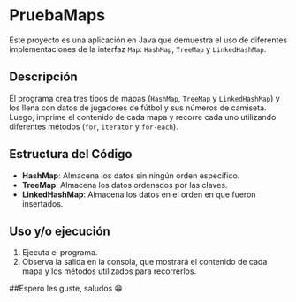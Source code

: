 # PruebaMaps

Este proyecto es una aplicación en Java que demuestra el uso de diferentes implementaciones de la interfaz `Map`: `HashMap`, `TreeMap` y `LinkedHashMap`.

## Descripción

El programa crea tres tipos de mapas (`HashMap`, `TreeMap` y `LinkedHashMap`) y los llena con datos de jugadores de fútbol y sus números de camiseta. Luego, imprime el contenido de cada mapa y recorre cada uno utilizando diferentes métodos (`for`, `iterator` y `for-each`).

## Estructura del Código

- **HashMap**: Almacena los datos sin ningún orden específico.
- **TreeMap**: Almacena los datos ordenados por las claves.
- **LinkedHashMap**: Almacena los datos en el orden en que fueron insertados.

## Uso y/o ejecución

1. Ejecuta el programa.
2. Observa la salida en la consola, que mostrará el contenido de cada mapa y los métodos utilizados para recorrerlos.

##Espero les guste, saludos 😁

